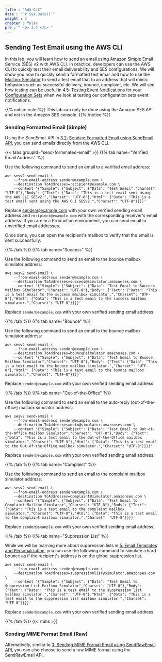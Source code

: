 ```yaml
---
title : "AWS CLI"
date : "`r Sys.Date()`"
weight : 3
chapter : false
pre : " <b> 3.4 </b> "
---
```


## Sending Test Email using the AWS CLI
In this lab, you will learn how to send an email using Amazon Simple Email Service (SES) v2 with AWS CLI. In practice, developers can use the AWS CLI to quickly test their email deliverability and SES configurations. We will show you how to quickly send a formatted test email and how to use the [Mailbox Simulator](https://docs.aws.amazon.com/ses/latest/dg/send-an-email-from-console.html#send-email-simulator) to send a test email that to an address that will mimic behaviors such as successful delivery, bounce, complaint, etc. We will see how testing can be useful in [4.5: Testing Event Notifications for your Configuration Sets](4.5-test-event-notification) when we look at testing our configuration sets event notifications.

{{% notice note %}}
This lab can only be done using the Amazon SES API and not in the Amazon SES console.
{{% /notice %}}

### Sending Formatted Email (Simple)
Using the SendEmail API in [3.2: Sending Formatted Email using SendEmail API](3.2-sendmail-api), you can send emails directly from the AWS CLI.

{{< tabs groupId="send-formmated-email" >}}
{{% tab name="Verified Email Address" %}}

Use the following command to send an email to a verified email address:
```
aws sesv2 send-email \
    --from-email-address sender@example.com \
    --destination ToAddresses=recipient@example.com \
    --content '{"Simple": {"Subject": {"Data": "Test Email","Charset": "UTF-8"},"Body": {"Text": {"Data": "This is a test email sent using the AWS CLI SESv2.","Charset": "UTF-8"},"Html": {"Data": "This is a test email sent using the AWS CLI SESv2.","Charset": "UTF-8"}}}}'
```
Replace sender@example.com with your own verified sending email address and `recipient@example.com` with the corresponding receiver's email address. If you are in a Production environment, you can send email to unverified email addresses.

Once done, you can open the recipient's mailbox to verify that the email is sent successfully.

{{% /tab %}}
{{% tab name="Success" %}}

Use the following command to send an email to the bounce mailbox simulator address:
```
aws sesv2 send-email \
    --from-email-address sender@example.com \
    --destination ToAddresses=success@simulator.amazonses.com \
    --content '{"Simple": {"Subject": {"Data": "Test Email to Success Mailbox Simulator","Charset": "UTF-8"},"Body": {"Text": {"Data": "This is a test email to the success mailbox simulator.","Charset": "UTF-8"},"Html": {"Data": "This is a test email to the success mailbox simulator.","Charset": "UTF-8"}}}}'
```
Replace `sender@example.com` with your own verified sending email address.

{{% /tab %}}
{{% tab name="Bounce" %}}

Use the following command to send an email to the bounce mailbox simulator address:
```
aws sesv2 send-email \
    --from-email-address sender@example.com \
    --destination ToAddresses=bounce@simulator.amazonses.com \
    --content '{"Simple": {"Subject": {"Data": "Test Email to Bounce Mailbox Simulator","Charset": "UTF-8"},"Body": {"Text": {"Data": "This is a test email to the bounce mailbox simulator.","Charset": "UTF-8"},"Html": {"Data": "This is a test email to the bounce mailbox simulator.","Charset": "UTF-8"}}}}'
```
Replace `sender@example.com` with your own verified sending email address.

{{% /tab %}}
{{% tab name="Out-of-the-Office" %}}

Use the following command to send an email to the auto-reply (out-of-the-office) mailbox simulator address:
```
aws sesv2 send-email \
    --from-email-address sender@example.com \
    --destination ToAddresses=ooto@simulator.amazonses.com \
    --content '{"Simple": {"Subject": {"Data": "Test Email to Out-of-the-Office Mailbox Simulator","Charset": "UTF-8"},"Body": {"Text": {"Data": "This is a test email to the Out-of-the-Office mailbox simulator.","Charset": "UTF-8"},"Html": {"Data": "This is a test email to the Out-of-the-Office mailbox simulator.","Charset": "UTF-8"}}}}'
```
Replace `sender@example.com` with your own verified sending email address.

{{% /tab %}}
{{% tab name="Complaint" %}}

Use the following command to send an email to the complaint mailbox simulator address:
```
aws sesv2 send-email \
    --from-email-address sender@example.com \
    --destination ToAddresses=complaint@simulator.amazonses.com \
    --content '{"Simple": {"Subject": {"Data": "Test Email to Complaint Mailbox Simulator","Charset": "UTF-8"},"Body": {"Text": {"Data": "This is a test email to the complaint mailbox simulator.","Charset": "UTF-8"},"Html": {"Data": "This is a test email to the complaint mailbox simulator.","Charset": "UTF-8"}}}}'
```
Replace `sender@example.com` with your own verified sending email address.

{{% /tab %}}
{{% tab name="Suppression List" %}}

While we will be learning more about suppression lists in [5. Email Templates and Personalization](5-ListAndSubscription), you can use the following command to simulate a hard bounce as if the recipient's address is on the global suppression list.
```
aws sesv2 send-email \
    --from-email-address sender@example.com \
    --destination ToAddresses=suppressionlist@simulator.amazonses.com \
    --content '{"Simple": {"Subject": {"Data": "Test Email to Suppression List Mailbox Simulator","Charset": "UTF-8"},"Body": {"Text": {"Data": "This is a test email to the suppression list mailbox simulator.","Charset": "UTF-8"},"Html": {"Data": "This is a test email to the suppression list mailbox simulator.","Charset": "UTF-8"}}}}'
```
Replace `sender@example.com` with your own verified sending email address.

{{% /tab %}}
{{< /tabs >}}

### Sending MIME Format Email (Raw)
Alternatively, similar to [3. Sending MIME Format Email using SendRawEmail API](/../../3.3-sendrawmail-api), you can also choose to send a raw MIME format using the SendRawEmail API.